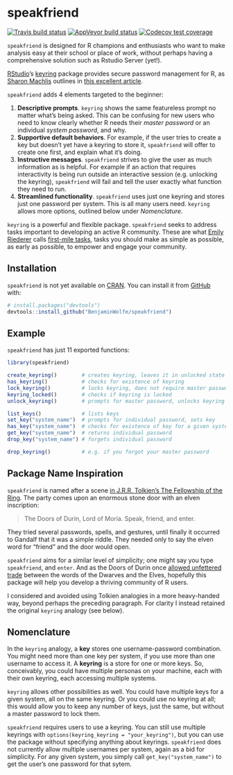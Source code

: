 
<!-- README.md is generated from README.Rmd. Please edit that file -->

# speakfriend

<!-- badges: start -->

[![Travis build
status](https://travis-ci.org/BenjaminWolfe/speakfriend.svg?branch=master)](https://travis-ci.org/BenjaminWolfe/speakfriend)
[![AppVeyor build
status](https://ci.appveyor.com/api/projects/status/github/BenjaminWolfe/speakfriend?branch=master&svg=true)](https://ci.appveyor.com/project/BenjaminWolfe/speakfriend)
[![Codecov test
coverage](https://codecov.io/gh/BenjaminWolfe/speakfriend/branch/master/graph/badge.svg)](https://codecov.io/gh/BenjaminWolfe/speakfriend?branch=master)
<!-- badges: end -->

`speakfriend` is designed for R champions and enthusiasts who want to
make analysis easy at their school or place of work, without perhaps
having a comprehensive solution such as Rstudio Server (yet\!).

[RStudio](https://rstudio.com/)’s
[keyring](https://github.com/r-lib/keyring) package provides secure
password management for R, as [Sharon
Machlis](https://twitter.com/sharon000) outlines in [this excellent
article](https://www.infoworld.com/article/3320999/r-tip-keep-your-passwords-and-tokens-secure-with-the-keyring-package.html).

`speakfriend` adds 4 elements targeted to the beginner:

1.  **Descriptive prompts**. `keyring` shows the same featureless prompt
    no matter what’s being asked. This can be confusing for new users
    who need to know clearly whether R needs their *master password* or
    an individual *system password*, and why.
2.  **Supportive default behaviors**. For example, if the user tries to
    create a key but doesn’t yet have a keyring to store it,
    `speakfriend` will offer to create one first, and explain what it’s
    doing.
3.  **Instructive messages**. `speakfriend` strives to give the user as
    much information as is helpful. For example if an action that
    requires interactivity is being run outside an interactive session
    (e.g. unlocking the keyring), `speakfriend` will fail and tell the
    user exactly what function they need to run.
4.  **Streamlined functionality**. `speakfriend` uses just one keyring
    and stores just one password per system. This is all many users
    need. `keyring` allows more options, outlined below under
    *Nomenclature*.

`keyring` is a powerful and flexible package. `speakfriend` seeks to
address tasks important to developing an active R community. These are
what [Emily Riederer](https://twitter.com/EmilyRiederer) calls
[first-mile
tasks](https://emilyriederer.netlify.com/post/resource-roundup-r-in-industry-edition/),
tasks you should make as simple as possible, as early as possible, to
empower and engage your community.

## Installation

`speakfriend` is not yet available on
[CRAN](https://CRAN.R-project.org). You can install it from
[GitHub](https://github.com/BenjaminWolfe/speakfriend) with:

``` r
# install.packages("devtools")
devtools::install_github("BenjaminWolfe/speakfriend")
```

## Example

`speakfriend` has just 11 exported functions:

``` r
library(speakfriend)

create_keyring()        # creates keyring, leaves it in unlocked state
has_keyring()           # checks for existence of keyring
lock_keyring()          # locks keyring, does not require master password
keyring_locked()        # checks if keyring is locked
unlock_keyring()        # prompts for master password, unlocks keyring

list_keys()             # lists keys
set_key("system_name")  # prompts for individual password, sets key
has_key("system_name")  # checks for existence of key for a given system
get_key("system_name")  # returns individual password
drop_key("system_name") # forgets individual password

drop_keyring()          # e.g. if you forgot your master password
```

## Package Name Inspiration

`speakfriend` is named after a scene [in J.R.R. Tolkien’s The Fellowship
of the
Ring](http://ae-lib.org.ua/texts-c/tolkien__the_lord_of_the_rings_1__en.htm).
The party comes upon an enormous stone door with an elven inscription:

> The Doors of Durin, Lord of Moria. Speak, friend, and enter.

They tried several passwords, spells, and gestures, until finally it
occurred to Gandalf that it was a simple riddle. They needed only to say
the elven word for “friend” and the door would open.

`speakfriend` aims for a similar level of simplicity; one might say you
type `speakfriend`, and `enter`. And as the Doors of Durin once [allowed
unfettered trade](http://tolkiengateway.net/wiki/Doors_of_Durin#History)
between the words of the Dwarves and the Elves, hopefully this package
will help you develop a thriving community of R users.

I considered and avoided using Tolkien analogies in a more heavy-handed
way, beyond perhaps the preceding paragraph. For clarity I instead
retained the original `keyring` analogy (see below).

## Nomenclature

In the `keyring` analogy, a **key** stores one username-password
combination. You might need more than one key per system, if you use
more than one username to access it. A **keyring** is a store for one or
more keys. So, conceivably, you could have multiple personas on your
machine, each with their own keyring, each accessing multiple systems.

`keyring` allows other possibilities as well. You could have multiple
keys for a given system, all on the same keyring. Or you could use no
keyring at all; this would allow you to keep any number of keys, just
the same, but without a master password to lock them.

`speakfriend` requires users to use a keyring. You can still use
multiple keyrings with `options(keyring_keyring = "your_keyring")`, but
you can use the package without specifying anything about keyrings.
`speakfriend` does not currently allow multiple usernames per system,
again as a bid for simplicity. For any given system, you simply call
`get_key("system_name")` to get the user’s one password for that sytem.
